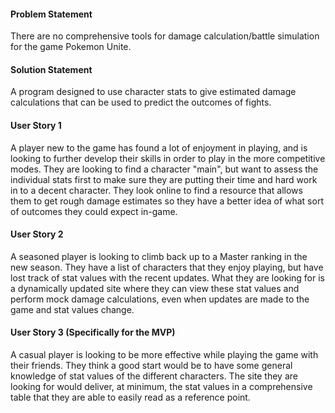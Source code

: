 #### Problem Statement
There are no comprehensive tools for damage calculation/battle simulation for the
game Pokemon Unite.

#### Solution Statement
A program designed to use character stats to give estimated damage calculations
that can be used to predict the outcomes of fights.

#### User Story 1
A player new to the game has found a lot of enjoyment in playing, and is looking to further
develop their skills in order to play in the more competitive modes. They are looking to
find a character "main", but want to assess the individual stats first to make sure
they are putting their time and hard work in to a decent character. They look online to find
a resource that allows them to get rough damage estimates so they have a better idea of
what sort of outcomes they could expect in-game.

#### User Story 2
A seasoned player is looking to climb back up to a Master ranking in the new season. They have
a list of characters that they enjoy playing, but have lost track of stat values with the
recent updates. What they are looking for is a dynamically updated site where they can
view these stat values and perform mock damage calculations, even when updates are made to
the game and stat values change.

#### User Story 3 (Specifically for the MVP)
A casual player is looking to be more effective while playing the game with their friends.
They think a good start would be to have some general knowledge of stat values of the 
different characters. The site they are looking for would deliver, at minimum, the stat values
in a comprehensive table that they are able to easily read as a reference point. 



